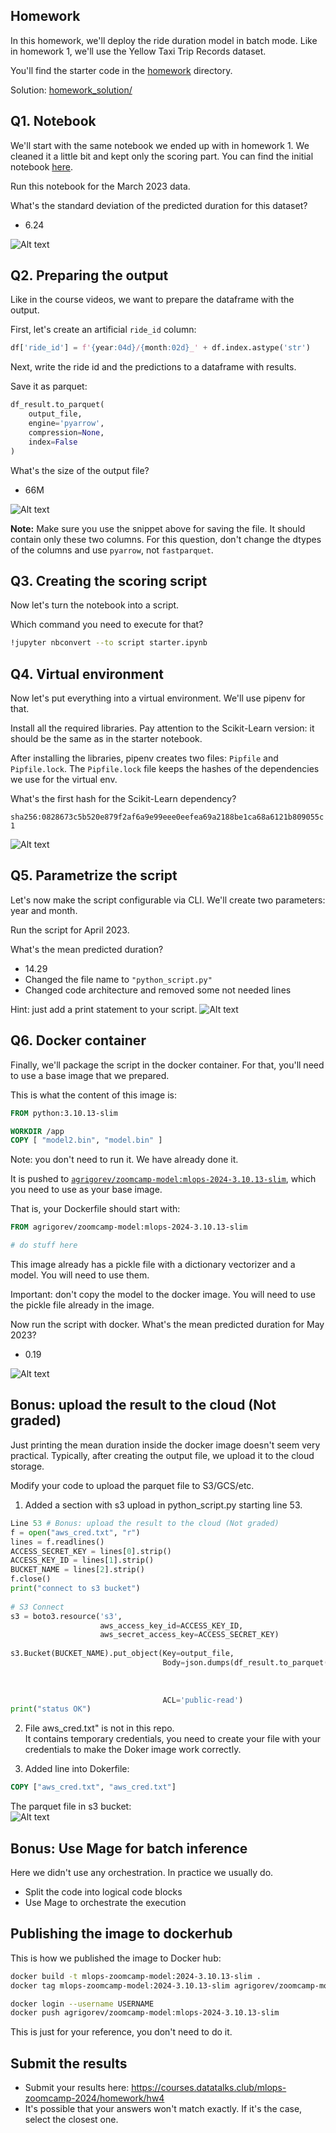 ## Homework

In this homework, we'll deploy the ride duration model in batch mode. Like in homework 1, we'll use the Yellow Taxi Trip Records dataset. 

You'll find the starter code in the [homework](homework) directory.

Solution: [homework_solution/](homework_solution/)


## Q1. Notebook

We'll start with the same notebook we ended up with in homework 1.
We cleaned it a little bit and kept only the scoring part. You can find the initial notebook [here](homework/starter.ipynb).

Run this notebook for the March 2023 data.

What's the standard deviation of the predicted duration for this dataset?

* 6.24
  
![Alt text](images/Screenshot%202024-08-19%20at%2015.59.08.png)


## Q2. Preparing the output

Like in the course videos, we want to prepare the dataframe with the output. 

First, let's create an artificial `ride_id` column:

```python
df['ride_id'] = f'{year:04d}/{month:02d}_' + df.index.astype('str')
```

Next, write the ride id and the predictions to a dataframe with results. 

Save it as parquet:

```python
df_result.to_parquet(
    output_file,
    engine='pyarrow',
    compression=None,
    index=False
)
```

What's the size of the output file?

* 66M
  
![Alt text](images/Screenshot%202024-08-19%20at%2015.59.26.png)

__Note:__ Make sure you use the snippet above for saving the file. It should contain only these two columns. For this question, don't change the
dtypes of the columns and use `pyarrow`, not `fastparquet`. 


## Q3. Creating the scoring script

Now let's turn the notebook into a script. 

Which command you need to execute for that?

```bash
!jupyter nbconvert --to script starter.ipynb
```


## Q4. Virtual environment

Now let's put everything into a virtual environment. We'll use pipenv for that.

Install all the required libraries. Pay attention to the Scikit-Learn version: it should be the same as in the starter
notebook.

After installing the libraries, pipenv creates two files: `Pipfile`
and `Pipfile.lock`. The `Pipfile.lock` file keeps the hashes of the
dependencies we use for the virtual env.

What's the first hash for the Scikit-Learn dependency?

`sha256:0828673c5b520e879f2af6a9e99eee0eefea69a2188be1ca68a6121b809055c1`

![Alt text](images/Screenshot%202024-08-19%20at%2017.19.50.png)

## Q5. Parametrize the script

Let's now make the script configurable via CLI. We'll create two 
parameters: year and month.

Run the script for April 2023. 

What's the mean predicted duration? 

* 14.29
* Changed the file name to `"python_script.py"`
* Changed code architecture and removed some not needed lines 

Hint: just add a print statement to your script.
![Alt text](images/Screenshot%202024-08-19%20at%2018.03.21.png)


## Q6. Docker container 

Finally, we'll package the script in the docker container. 
For that, you'll need to use a base image that we prepared. 

This is what the content of this image is:

```dockerfile
FROM python:3.10.13-slim

WORKDIR /app
COPY [ "model2.bin", "model.bin" ]
```

Note: you don't need to run it. We have already done it.

It is pushed to [`agrigorev/zoomcamp-model:mlops-2024-3.10.13-slim`](https://hub.docker.com/layers/agrigorev/zoomcamp-model/mlops-2024-3.10.13-slim/images/sha256-f54535b73a8c3ef91967d5588de57d4e251b22addcbbfb6e71304a91c1c7027f?context=repo),
which you need to use as your base image.

That is, your Dockerfile should start with:

```dockerfile
FROM agrigorev/zoomcamp-model:mlops-2024-3.10.13-slim

# do stuff here
```

This image already has a pickle file with a dictionary vectorizer
and a model. You will need to use them.

Important: don't copy the model to the docker image. You will need
to use the pickle file already in the image. 

Now run the script with docker. What's the mean predicted duration
for May 2023? 

* 0.19

![Alt text](images/Screenshot%202024-08-19%20at%2018.47.03.png)

## Bonus: upload the result to the cloud (Not graded)

Just printing the mean duration inside the docker image 
doesn't seem very practical. Typically, after creating the output 
file, we upload it to the cloud storage.

Modify your code to upload the parquet file to S3/GCS/etc.

1. Added a section with s3 upload in python_script.py starting line 53.
       
```python 
Line 53 # Bonus: upload the result to the cloud (Not graded)
f = open("aws_cred.txt", "r")
lines = f.readlines()
ACCESS_SECRET_KEY = lines[0].strip()
ACCESS_KEY_ID = lines[1].strip()
BUCKET_NAME = lines[2].strip()
f.close()
print("connect to s3 bucket")
                  
# S3 Connect
s3 = boto3.resource('s3',
                    aws_access_key_id=ACCESS_KEY_ID,
                    aws_secret_access_key=ACCESS_SECRET_KEY)
                  
s3.Bucket(BUCKET_NAME).put_object(Key=output_file,
                                  Body=json.dumps(df_result.to_parquet(output_file,
                                                                       engine='pyarrow',
                                                                       compression=None,
                                                                       index=False)),
                                  ACL='public-read')
print("status OK")
```
        
2. File aws_cred.txt" is not in this repo. 
   <br>It contains temporary credentials, you need to create your file with your credentials 
   to make the Doker image work correctly.
   
3. Added line into Dokerfile:
```dockerfile
COPY ["aws_cred.txt", "aws_cred.txt"]
```
 
The  parquet file in s3 bucket:    
![Alt text](images/Screenshot%202024-08-19%20at%2022.35.20.png)

## Bonus: Use Mage for batch inference

Here we didn't use any orchestration. In practice we usually do.

* Split the code into logical code blocks
* Use Mage to orchestrate the execution

## Publishing the image to dockerhub

This is how we published the image to Docker hub:

```bash
docker build -t mlops-zoomcamp-model:2024-3.10.13-slim .
docker tag mlops-zoomcamp-model:2024-3.10.13-slim agrigorev/zoomcamp-model:mlops-2024-3.10.13-slim

docker login --username USERNAME
docker push agrigorev/zoomcamp-model:mlops-2024-3.10.13-slim
```

This is just for your reference, you don't need to do it.


## Submit the results

* Submit your results here: https://courses.datatalks.club/mlops-zoomcamp-2024/homework/hw4
* It's possible that your answers won't match exactly. If it's the case, select the closest one.
